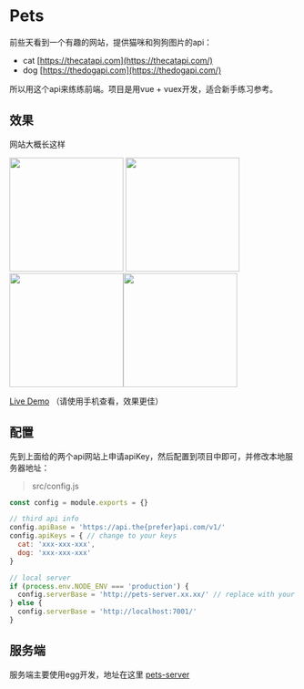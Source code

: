 # Pets

  前些天看到一个有趣的网站，提供猫咪和狗狗图片的api：
  - cat [https://thecatapi.com](https://thecatapi.com/)
  - dog [https://thedogapi.com](https://thedogapi.com/)
  
  所以用这个api来练练前端。项目是用vue + vuex开发，适合新手练习参考。
  
  ## 效果
  网站大概长这样
 
  <img src="http://sources.gauze.life/pets/pets1.jpg" width="200"> <img src="http://sources.gauze.life/pets/pets3.jpg" width="200"> <img src="http://sources.gauze.life/pets/pets8.jpg" width="200"><img src="http://sources.gauze.life/pets/pets4.png" width="200">
  
  [Live Demo](http://pets.gauze.life) （请使用手机查看，效果更佳）
  
  ## 配置
  先到上面给的两个api网站上申请apiKey，然后配置到项目中即可，并修改本地服务器地址：
  > src/config.js
  ```js
  const config = module.exports = {}

  // third api info
  config.apiBase = 'https://api.the{prefer}api.com/v1/'
  config.apiKeys = { // change to your keys
    cat: 'xxx-xxx-xxx',
    dog: 'xxx-xxx-xxx'
  }

  // local server
  if (process.env.NODE_ENV === 'production') {
    config.serverBase = 'http://pets-server.xx.xx/' // replace with your pets-server address
  } else {
    config.serverBase = 'http://localhost:7001/'
  }

  ```
  
  ## 服务端
   服务端主要使用egg开发，地址在这里 [pets-server](https://github.com/littleGauze/pets-server)
